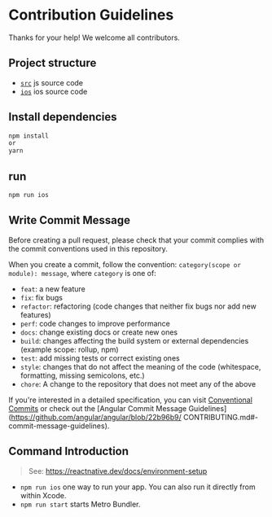 # Contribution Guidelines

Thanks for your help! We welcome all contributors.

## Project structure

- [`src`](/src) js source code
- [`ios`](/ios) ios source code

## Install dependencies

```bash
npm install
or
yarn
```

## run

```bash
npm run ios
```

## Write Commit Message

Before creating a pull request, please check that your commit complies with the commit conventions used in this repository.

When you create a commit, follow the convention: `category(scope or module): message`, where `category` is one of:

- `feat`: a new feature
- `fix`: fix bugs
- `refactor`: refactoring (code changes that neither fix bugs nor add new features)
- `perf`: code changes to improve performance
- `docs`: change existing docs or create new ones
- `build`: changes affecting the build system or external dependencies (example scope: rollup, npm)
- `test`: add missing tests or correct existing ones
- `style`: changes that do not affect the meaning of the code (whitespace, formatting, missing semicolons, etc.)
- `chore`: A change to the repository that does not meet any of the above

If you're interested in a detailed specification, you can visit [Conventional Commits](https://www.conventionalcommits.org) or check out the [Angular Commit Message Guidelines](https://github.com/angular/angular/blob/22b96b9/ CONTRIBUTING.md#-commit-message-guidelines).

## Command Introduction

> See: <https://reactnative.dev/docs/environment-setup>

- `npm run ios` one way to run your app. You can also run it directly from within Xcode.
- `npm run start` starts Metro Bundler.
